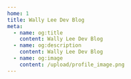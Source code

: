 ```yaml
---
home: 1
title: Wally Lee Dev Blog
meta:
  - name: og:title
    content: Wally Lee Dev Blog
  - name: og:description
    content: Wally Lee Dev Blog
  - name: og:image
    content: /upload/profile_image.png
---
```

